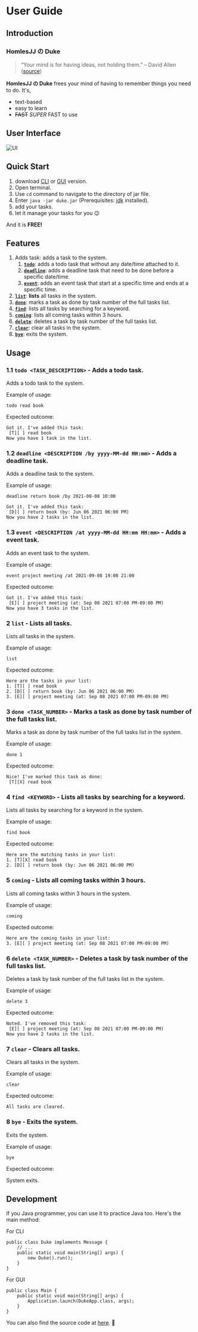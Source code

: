 # User Guide

## Introduction

### HomlesJJ の Duke

> “Your mind is for having ideas, not holding them.” – David Allen ([source](https://dansilvestre.com/productivity-quotes))

**HomlesJJ の Duke** frees your mind of having to remember things you need to do. It's,

- text-based
- easy to learn
- ~~FAST~~ _SUPER_ FAST to use

## User Interface
![UI](Ui.png)

## Quick Start

1. download [CLI](https://github.com/HolmesJJ/ip/releases/tag/v0.4) or [GUI](https://github.com/HolmesJJ/ip/releases/tag/v0.5) version.
2. Open terminal.
3. Use `cd` command to navigate to the directory of jar file.
4. Enter `java -jar duke.jar` (Prerequisites: [jdk](https://www.oracle.com/sg/java/technologies/javase-jdk11-downloads.html) installed).
5. add your tasks.
6. let it manage your tasks for you 😉

And it is **FREE!**

## Features

1. Adds task: adds a task to the system.
    1. [**`todo`**](#1.1): adds a todo task that without any date/time attached to it.
    2. [**`deadline`**](#1.2): adds a deadline task that need to be done before a specific date/time.
    3. [**`event`**](#1.3): adds an event task that start at a specific time and ends at a specific time.
2. [**`list`**](#2): **lists** all tasks in the system.
3. [**`done`**](#3): marks a task as done by task number of the full tasks list.
4. [**`find`**](#4): lists all tasks by searching for a keyword.
5. [**`coming`**](#5): lists all coming tasks within 3 hours.
6. [**`delete`**](#6): deletes a task by task number of the full tasks list.
7. [**`clear`**](#7): clear all tasks in the system.
8. [**`bye`**](#8): exits the system.

## Usage

### <label id="1.1">1.1<label> `todo <TASK_DESCRIPTION>` - Adds a todo task.

Adds a todo task to the system.

Example of usage: 
```
todo read book
```

Expected outcome:

```
Got it. I've added this task:
 [T][ ] read book
Now you have 1 task in the list.
```

### <label id="1.2">1.2<label> `deadline <DESCRIPTION /by yyyy-MM-dd HH:mm>` - Adds a deadline task.

Adds a deadline task to the system.

Example of usage: 
```
deadline return book /by 2021-08-08 10:00
```

```
Got it. I've added this task:
 [D][ ] return book (by: Jun 06 2021 06:00 PM)
Now you have 2 tasks in the list.
```

### <label id="1.3">1.3<label> `event <DESCRIPTION /at yyyy-MM-dd HH:mm HH:mm>` - Adds a event task.

Adds an event task to the system.

Example of usage: 
```
event project meeting /at 2021-09-08 19:00 21:00
```

Expected outcome:

```
Got it. I've added this task:
 [E][ ] project meeting (at: Sep 08 2021 07:00 PM-09:00 PM)
Now you have 3 tasks in the list.
```

### <label id="2">2<label> `list` - Lists all tasks.

Lists all tasks in the system.

Example of usage: 
```
list
```

Expected outcome:

```
Here are the tasks in your list:
1. [T][ ] read book
2. [D][ ] return book (by: Jun 06 2021 06:00 PM)
3. [E][ ] project meeting (at: Sep 08 2021 07:00 PM-09:00 PM)
```

### <label id="3">3<label> `done <TASK_NUMBER>` - Marks a task as done by task number of the full tasks list.

Marks a task as done by task number of the full tasks list in the system.

Example of usage: 
```
done 1
```

Expected outcome:

```
Nice! I've marked this task as done: 
 [T][X] read book
```

### <label id="4">4<label> `find <KEYWORD>` - Lists all tasks by searching for a keyword.

Lists all tasks by searching for a keyword in the system.

Example of usage: 
```
find book
```

Expected outcome:

```
Here are the matching tasks in your list:
1. [T][X] read book
2. [D][ ] return book (by: Jun 06 2021 06:00 PM)
```

### <label id="5">5<label> `coming` - Lists all coming tasks within 3 hours.

Lists all coming tasks within 3 hours in the system.

Example of usage: 
```
coming
```

Expected outcome:

```
Here are the coming tasks in your list:
3. [E][ ] project meeting (at: Sep 08 2021 07:00 PM-09:00 PM)
```

### <label id="6">6<label> `delete <TASK_NUMBER>` - Deletes a task by task number of the full tasks list.

Deletes a task by task number of the full tasks list in the system.

Example of usage: 
```
delete 3
```

Expected outcome:

```
Noted. I've removed this task:
 [E][ ] project meeting (at: Sep 08 2021 07:00 PM-09:00 PM)
Now you have 2 tasks in the list.
```

### <label id="7">7<label> `clear` - Clears all tasks.

Clears all tasks in the system.

Example of usage: 
```
clear
```

Expected outcome:

```
All tasks are cleared.
```

### <label id="8">8<label> `bye` - Exits the system.

Exits the system.

Example of usage: 
```
bye
```

Expected outcome:

System exits.

## Development

If you Java programmer, you can use it to practice Java too. Here's the main method:

For CLI
```
public class Duke implements Message {
    // ...
    public static void main(String[] args) {
        new Duke().run();
    }
}
```

For GUI
```
public class Main {
    public static void main(String[] args) {
        Application.launch(DukeApp.class, args);
    }
}
```

You can also find the source code at [here](https://github.com/HolmesJJ/ip). 🤩 
